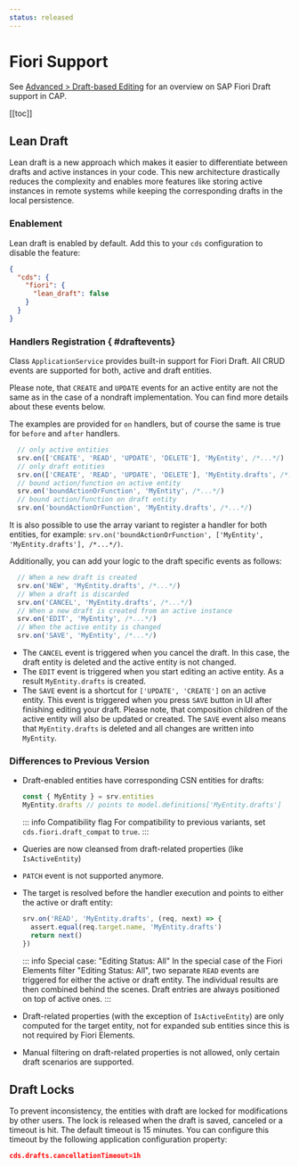 ```yaml
---
status: released
---
```



# Fiori Support

See [Advanced > Draft-based Editing](../advanced/fiori#draft-support) for an overview on SAP Fiori Draft support in CAP.

[[toc]]


<!--
## Serving `$metadata` Requests



## Serving `$batch` Requests

-->

## Lean Draft

Lean draft is a new approach which makes it easier to differentiate between drafts and active instances in your code. This new architecture drastically reduces the complexity and enables more features like storing active instances in remote systems while keeping the corresponding drafts in the local persistence.

### Enablement

Lean draft is enabled by default. Add this to your `cds` configuration to disable the feature:

```json
{
  "cds": {
    "fiori": {
      "lean_draft": false
    }
  }
}
```
### Handlers Registration { #draftevents}

Class `ApplicationService` provides built-in support for Fiori Draft. All CRUD events are supported for both, active and draft entities. 

Please note, that `CREATE` and `UPDATE` events for an active entity are not the same as in the case of a nondraft implementation. You can find more details about these events below. 

The examples are provided for `on` handlers, but of course the same is true for `before` and `after` handlers.  

  ```js
    // only active entities
    srv.on(['CREATE', 'READ', 'UPDATE', 'DELETE'], 'MyEntity', /*...*/)
    // only draft entities
    srv.on(['CREATE', 'READ', 'UPDATE', 'DELETE'], 'MyEntity.drafts', /*...*/)
    // bound action/function on active entity
    srv.on('boundActionOrFunction', 'MyEntity', /*...*/)
    // bound action/function on draft entity
    srv.on('boundActionOrFunction', 'MyEntity.drafts', /*...*/)
  ```

It is also possible to use the array variant to register a handler for both entities, for example: `srv.on('boundActionOrFunction', ['MyEntity', 'MyEntity.drafts'], /*...*/)`.

Additionally, you can add your logic to the draft specific events as follows:

  ```js
    // When a new draft is created
    srv.on('NEW', 'MyEntity.drafts', /*...*/)
    // When a draft is discarded
    srv.on('CANCEL', 'MyEntity.drafts', /*...*/)
    // When a new draft is created from an active instance
    srv.on('EDIT', 'MyEntity', /*...*/)
    // When the active entity is changed
    srv.on('SAVE', 'MyEntity', /*...*/)
  ```

- The `CANCEL` event is triggered when you cancel the draft. In this case, the draft entity is deleted and the active entity is not changed.
- The `EDIT` event is triggered when you start editing an active entity. As a result `MyEntity.drafts` is created. 
- The `SAVE` event is a shortcut for `['UPDATE', 'CREATE']` on an active entity. This event is triggered when you press `SAVE` button in UI after finishing editing your draft. Please note, that composition children of the active entity will also be updated or created. The `SAVE` event also means that `MyEntity.drafts` is deleted and all changes are written into `MyEntity`.

### Differences to Previous Version

- Draft-enabled entities have corresponding CSN entities for drafts:

    ```js
    const { MyEntity } = srv.entities
    MyEntity.drafts // points to model.definitions['MyEntity.drafts']
    ```

    ::: info Compatibility flag
    For compatibility to previous variants, set `cds.fiori.draft_compat` to `true`.
    :::


- Queries are now cleansed from draft-related properties (like `IsActiveEntity`)
- `PATCH` event is not supported anymore.
- The target is resolved before the handler execution and points to either the active or draft entity:

    ```js
    srv.on('READ', 'MyEntity.drafts', (req, next) => {
      assert.equal(req.target.name, 'MyEntity.drafts')
      return next()
    })
    ```

    ::: info Special case: "Editing Status: All"
    In the special case of the Fiori Elements filter "Editing Status: All", two separate `READ` events are triggered for either the active or draft entity.
    The individual results are then combined behind the scenes. Draft entries are always positioned on top of active ones.
    :::

- Draft-related properties (with the exception of `IsActiveEntity`) are only computed for the target entity, not for expanded sub entities since this is not required by Fiori Elements.
- Manual filtering on draft-related properties is not allowed, only certain draft scenarios are supported.


## Draft Locks

To prevent inconsistency, the entities with draft are locked for modifications by other users. The lock is released when the draft is saved, canceled or a timeout is hit. The default timeout is 15 minutes. You can configure this timeout by the following application configuration property:

```json
cds.drafts.cancellationTimeout=1h
```
